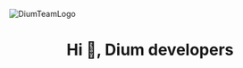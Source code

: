 ![DiumTeamLogo](https://i.postimg.cc/TwXxQnVf/d02.jpg)

<h1 align="center">Hi 👋, Dium developers</h1>
